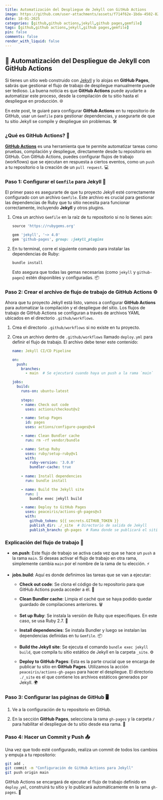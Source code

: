 ```yaml
---
title: Automatización del Despliegue de Jekyll con GitHub Actions
image: https://github.com/user-attachments/assets/f714f62e-1bda-4502-8290-ddb5e72cfe5e
date: 18-01-2025
categories: [github,github actions,jekyll,github pages,gemfile]
tags: [github,github actions,jekyll,github pages,gemfile]
pin: false
comments: false
render_with_liquid: false
---
```



## 🚀 Automatización del Despliegue de Jekyll con GitHub Actions

Si tienes un sitio web construido con [Jekyll](https://jekyllrb.com/) y lo alojas en **GitHub Pages**, sabrás que gestionar el flujo de trabajo de despliegue manualmente puede ser tedioso. La buena noticia es que **GitHub Actions** puede ayudarte a automatizar este proceso, desde la compilación de tu sitio hasta el despliegue en producción. 🌐

En este post, te guiaré para configurar **GitHub Actions** en tu repositorio de GitHub, usar un `Gemfile` para gestionar dependencias, y asegurarte de que tu sitio Jekyll se compile y despliegue sin problemas. 🛠️

### ¿Qué es GitHub Actions? 🤔

[**GitHub Actions**](https://github.com/features/actions) es una herramienta que te permite automatizar tareas como pruebas, compilación y despliegue, directamente desde tu repositorio en GitHub. Con GitHub Actions, puedes configurar flujos de trabajo (workflows) que se ejecutan en respuesta a ciertos eventos, como un `push` a tu repositorio o la creación de un `pull request`. 💻

### Paso 1: Configurar el `Gemfile` para Jekyll 📄

El primer paso es asegurarte de que tu proyecto Jekyll esté correctamente configurado con un archivo `Gemfile`. Este archivo es crucial para gestionar las dependencias de Ruby que tu sitio necesita para funcionar correctamente, incluyendo **Jekyll** y otros plugins.

1. Crea un archivo `Gemfile` en la raíz de tu repositorio si no lo tienes aún:

   ```ruby
   source 'https://rubygems.org'

   gem 'jekyll', '~> 4.0'
   gem 'github-pages', group: :jekyll_plugins
   ```

2. En tu terminal, corre el siguiente comando para instalar las dependencias de Ruby:

   ```bash
   bundle install
   ```

   Esto asegura que todas las gemas necesarias (como `jekyll` y `github-pages`) estén disponibles y configuradas. 📦

### Paso 2: Crear el archivo de flujo de trabajo de GitHub Actions ⚙️

Ahora que tu proyecto Jekyll está listo, vamos a configurar **GitHub Actions** para automatizar la compilación y el despliegue del sitio. Los flujos de trabajo de GitHub Actions se configuran a través de archivos YAML ubicados en el directorio `.github/workflows`.

1. Crea el directorio `.github/workflows` si no existe en tu proyecto.

2. Crea un archivo dentro de `.github/workflows` llamado `deploy.yml` para definir el flujo de trabajo. El archivo debe tener este contenido:

   ```yaml
   name: Jekyll CI/CD Pipeline

   on:
     push:
       branches:
         - main  # Se ejecutará cuando haya un push a la rama `main`

   jobs:
     build:
       runs-on: ubuntu-latest
       
       steps:
       - name: Check out code
         uses: actions/checkout@v2

       - name: Setup Pages
         id: pages
         uses: actions/configure-pages@v4

       - name: Clean Bundler cache
         run: rm -rf vendor/bundle

       - name: Setup Ruby
         uses: ruby/setup-ruby@v1
         with:
           ruby-version: '3.0.0'
           bundler-cache: true
        
       - name: Install dependencies
         run: bundle install

       - name: Build the Jekyll site
         run: |
           bundle exec jekyll build

       - name: Deploy to GitHub Pages
         uses: peaceiris/actions-gh-pages@v3
         with:
           github_token: ${{ secrets.GITHUB_TOKEN }}
           publish_dir: ./_site  # Directorio de salida de Jekyll
           publish_branch: gh-pages  # Rama donde se publicará el sitio
   ```

### Explicación del flujo de trabajo 📝

- **on.push**: Este flujo de trabajo se activa cada vez que se hace un `push` a la rama `main`. Si deseas activar el flujo de trabajo en otra rama, simplemente cambia `main` por el nombre de la rama de tu elección. ⚡

- **jobs.build**: Aquí es donde definimos las tareas que se van a ejecutar:
  
  - **Check out code**: Se clona el código de tu repositorio para que GitHub Actions pueda acceder a él. 🔄
 
  - **Clean Bundler cache**: Limpia el caché que se haya podido quedar guardado de compilaciones anteriores. 🗑️
  
  - **Set up Ruby**: Se instala la versión de Ruby que especifiques. En este caso, se usa Ruby 2.7. 💎
  
  - **Install dependencies**: Se instala Bundler y luego se instalan las dependencias definidas en tu `Gemfile`. 📦
  
  - **Build the Jekyll site**: Se ejecuta el comando `bundle exec jekyll build`, que compila tu sitio estático de Jekyll en la carpeta `_site`. ⚙️
  
  - **Deploy to GitHub Pages**: Esta es la parte crucial que se encarga de publicar tu sitio en **GitHub Pages**. Utilizamos la acción `peaceiris/actions-gh-pages` para hacer el despliegue. El directorio `./_site` es el que contiene los archivos estáticos generados por Jekyll. 🌍

### Paso 3: Configurar las páginas de GitHub 🖥️

1. Ve a la configuración de tu repositorio en GitHub.

2. En la sección **GitHub Pages**, selecciona la rama `gh-pages` y la carpeta `/` para habilitar el despliegue de tu sitio desde esa rama. 🚀

### Paso 4: Hacer un Commit y Push 📤

Una vez que todo esté configurado, realiza un commit de todos los cambios y empuja a tu repositorio:

```bash
git add .
git commit -m "Configuración de GitHub Actions para Jekyll"
git push origin main
```

GitHub Actions se encargará de ejecutar el flujo de trabajo definido en `deploy.yml`, construirá tu sitio y lo publicará automáticamente en la rama `gh-pages`. 🎉
